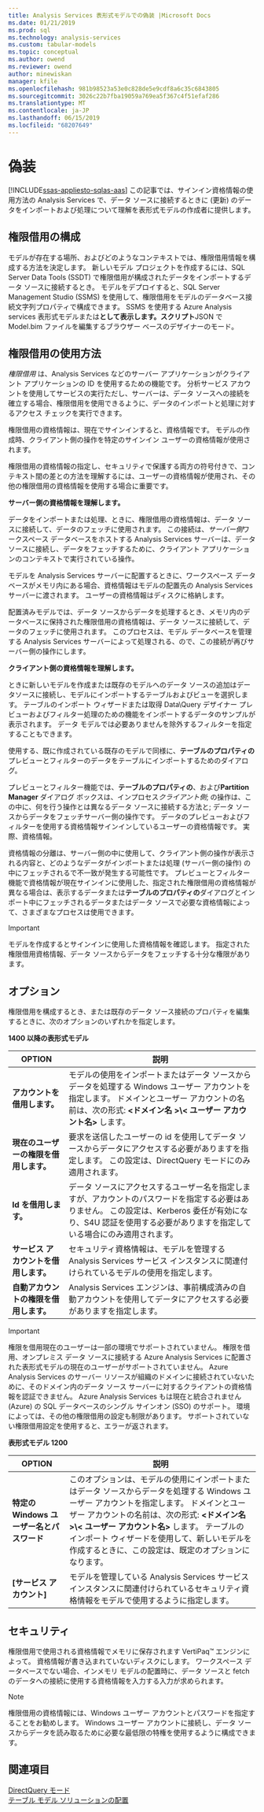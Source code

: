 ```yaml
---
title: Analysis Services 表形式モデルでの偽装 |Microsoft Docs
ms.date: 01/21/2019
ms.prod: sql
ms.technology: analysis-services
ms.custom: tabular-models
ms.topic: conceptual
ms.author: owend
ms.reviewer: owend
author: minewiskan
manager: kfile
ms.openlocfilehash: 981b98523a53e0c828de5e9cdf8a6c35c6843805
ms.sourcegitcommit: 3026c22b7fba19059a769ea5f367c4f51efaf286
ms.translationtype: MT
ms.contentlocale: ja-JP
ms.lasthandoff: 06/15/2019
ms.locfileid: "68207649"
---
```

# <a name="impersonation"></a>偽装 
[!INCLUDE[ssas-appliesto-sqlas-aas](../../includes/ssas-appliesto-sqlas-aas.md)]
  この記事では、サインイン資格情報の使用方法の Analysis Services で、データ ソースに接続するときに (更新) のデータをインポートおよび処理について理解を表形式モデルの作成者に提供します。  

##  <a name="bkmk_conf_imp_info"></a> 権限借用の構成  
 モデルが存在する場所、およびどのようなコンテキストでは、権限借用情報を構成する方法を決定します。 新しいモデル プロジェクトを作成するには、SQL Server Data Tools (SSDT) で権限借用が構成されたデータをインポートするデータ ソースに接続するとき。 モデルをデプロイすると、SQL Server Management Studio (SSMS) を使用して、権限借用をモデルのデータベース接続文字列プロパティで構成できます。 SSMS を使用する Azure Analysis services 表形式モデルまたは**として表示します。スクリプト**JSON で Model.bim ファイルを編集するブラウザー ベースのデザイナーのモード。
  
##  <a name="bkmk_how_imper"></a> 権限借用の使用方法  
 *権限借用* は、Analysis Services などのサーバー アプリケーションがクライアント アプリケーションの ID を使用するための機能です。 分析サービス アカウントを使用してサービスの実行ただし、サーバーは、データ ソースへの接続を確立する場合、権限借用を使用できるように、データのインポートと処理に対するアクセス チェックを実行できます。  
  
 権限借用の資格情報は、現在でサインインすると、資格情報です。 モデルの作成時、クライアント側の操作を特定のサインイン ユーザーの資格情報が使用されます。  
  
 権限借用の資格情報の指定し、セキュリティで保護する両方の符号付きで、コンテキスト間の差との方法を理解するには、ユーザーの資格情報が使用され、その他の権限借用の資格情報を使用する場合に重要です。  
  
 **サーバー側の資格情報を理解します。**  
 
データをインポートまたは処理、ときに、権限借用の資格情報は、データ ソースに接続して、データのフェッチに使用されます。 この接続は、*サーバー側*ワークスペース データベースをホストする Analysis Services サーバーは、データ ソースに接続し、データをフェッチするために、クライアント アプリケーションのコンテキストで実行されている操作。  
  
 モデルを Analysis Services サーバーに配置するときに、ワークスペース データベースがメモリ内にある場合、資格情報はモデルの配置先の Analysis Services サーバーに渡されます。 ユーザーの資格情報はディスクに格納します。  
  
 配置済みモデルでは、データ ソースからデータを処理するとき、メモリ内のデータベースに保持された権限借用の資格情報は、データ ソースに接続して、データのフェッチに使用されます。 このプロセスは、モデル データベースを管理する Analysis Services サーバーによって処理される、ので、この接続が再びサーバー側の操作にします。  
  
 **クライアント側の資格情報を理解します。**  
  
 ときに新しいモデルを作成または既存のモデルへのデータ ソースの追加はデータソースに接続し、モデルにインポートするテーブルおよびビューを選択します。 テーブルのインポート ウィザードまたは取得 Data\Query デザイナー プレビューおよびフィルター処理のための機能をインポートするデータのサンプルが表示されます。 データ モデルでは必要ありませんを除外するフィルターを指定することもできます。  
  
 使用する、既に作成されている既存のモデルで同様に、**テーブルのプロパティの**プレビューとフィルターのデータをテーブルにインポートするためのダイアログ。  
  
 プレビューとフィルター機能では、**テーブルのプロパティの**、および**Partition Manager**  ダイアログ ボックスは、インプロセス*クライアント側*; の操作は、この中に、何を行う操作とは異なるデータ ソースに接続する方法と; データ ソースからデータをフェッチサーバー側の操作です。 データのプレビューおよびフィルターを使用する資格情報サインインしているユーザーの資格情報です。 実際、資格情報。 
  
 資格情報の分離は、サーバー側の中に使用して、クライアント側の操作が表示される内容と、どのようなデータがインポートまたは処理 (サーバー側の操作) の中にフェッチされるで不一致が発生する可能性です。 プレビューとフィルター機能で資格情報が現在サインインに使用した、指定された権限借用の資格情報が異なる場合は、表示するデータまたは**テーブルのプロパティの**ダイアログとインポート中にフェッチされるデータまたはデータ ソースで必要な資格情報によって、さまざまなプロセスは使用できます。  
  
> [!IMPORTANT]  
>  モデルを作成するとサインインに使用した資格情報を確認します。 指定された権限借用資格情報、データ ソースからデータをフェッチする十分な権限があります。
  
##  <a name="bkmk_imp_info_options"></a> オプション  
 権限借用を構成するとき、または既存のデータ ソース接続のプロパティを編集するときに、次のオプションのいずれかを指定します。  
  
**1400 以降の表形式モデル**
 
|OPTION|説明|  
|------------|-----------------|  
|**アカウントを借用します。**|モデルの使用をインポートまたはデータ ソースからデータを処理する Windows ユーザー アカウントを指定します。 ドメインとユーザー アカウントの名前は、次の形式: **\<ドメイン名 >\\< ユーザー アカウント名\>** します。|  
|**現在のユーザーの権限を借用します。**|要求を送信したユーザーの id を使用してデータ ソースからデータにアクセスする必要がありますを指定します。 この設定は、DirectQuery モードにのみ適用されます。|  
|**Id を借用します。**|データ ソースにアクセスするユーザー名を指定しますが、アカウントのパスワードを指定する必要はありません。 この設定は、Kerberos 委任が有効になり、S4U 認証を使用する必要がありますを指定している場合にのみ適用されます。|  
|**サービス アカウントを借用します。**|セキュリティ資格情報は、モデルを管理する Analysis Services サービス インスタンスに関連付けられているモデルの使用を指定します。|  
|**自動アカウントの権限を借用します。**|Analysis Services エンジンは、事前構成済みの自動アカウントを使用してデータにアクセスする必要がありますを指定します。|  

> [!IMPORTANT]
> 権限を借用現在のユーザーは一部の環境でサポートされていません。 権限を借用、オンプレミス データ ソースに接続する Azure Analysis Services に配置された表形式モデルの現在のユーザーがサポートされていません。 Azure Analysis Services のサーバー リソースが組織のドメインに接続されていないために、そのドメイン内のデータ ソース サーバーに対するクライアントの資格情報を認証できません。 Azure Analysis Services もは現在と統合されません (Azure) の SQL データベースのシングル サインオン (SSO) のサポート。 環境によっては、その他の権限借用の設定も制限があります。 サポートされていない権限借用設定を使用すると、エラーが返されます。 


**表形式モデル 1200**
 
|OPTION|説明|  
|------------|-----------------|  
|**特定の Windows ユーザー名とパスワード**|このオプションは、モデルの使用にインポートまたはデータ ソースからデータを処理する Windows ユーザー アカウントを指定します。 ドメインとユーザー アカウントの名前は、次の形式: **\<ドメイン名 >\\< ユーザー アカウント名\>** します。 テーブルのインポート ウィザードを使用して、新しいモデルを作成するときに、この設定は、既定のオプションになります。|  
|**[サービス アカウント]**|モデルを管理している Analysis Services サービス インスタンスに関連付けられているセキュリティ資格情報をモデルで使用するように指定します。|  
  
##  <a name="bkmk_impers_sec"></a> セキュリティ  
 権限借用で使用される資格情報でメモリに保存されます VertiPaq™ エンジンによって。 資格情報が書き込まれていないディスクにします。 ワークスペース データベースでない場合、インメモリ モデルの配置時に、データ ソースと fetch のデータへの接続に使用する資格情報を入力する入力が求められます。  
  
> [!NOTE]  
>  権限借用の資格情報には、Windows ユーザー アカウントとパスワードを指定することをお勧めします。 Windows ユーザー アカウントに接続し、データ ソースからデータを読み取るために必要な最低限の特権を使用するように構成できます。  
  

  
## <a name="see-also"></a>関連項目  
 [DirectQuery モード](../../analysis-services/tabular-models/directquery-mode-ssas-tabular.md)   
 [テーブル モデル ソリューションの配置](../../analysis-services/tabular-models/tabular-model-solution-deployment-ssas-tabular.md)  
  
  
